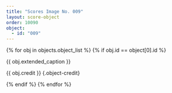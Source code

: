 ```yaml
---
title: "Scores Image No. 009"
layout: score-object
order: 10090
object:
  - id: "009"
---
```


{% for obj in objects.object_list %}
{% if obj.id == object[0].id %}

{{ obj.extended_caption }}

{{ obj.credit }} {.object-credit}

{% endif %}
{% endfor %}
